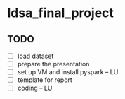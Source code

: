 # ldsa_final_project

## TODO

- [ ] load dataset
- [ ] prepare the presentation
- [ ] set up VM and install pyspark – LU
- [ ] template for report
- [ ] coding – LU